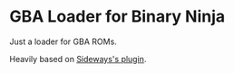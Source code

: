 
# GBA Loader for Binary Ninja

Just a loader for GBA ROMs.

Heavily based on [Sideways's plugin](https://github.com/SiD3W4y/binja-toolkit).
